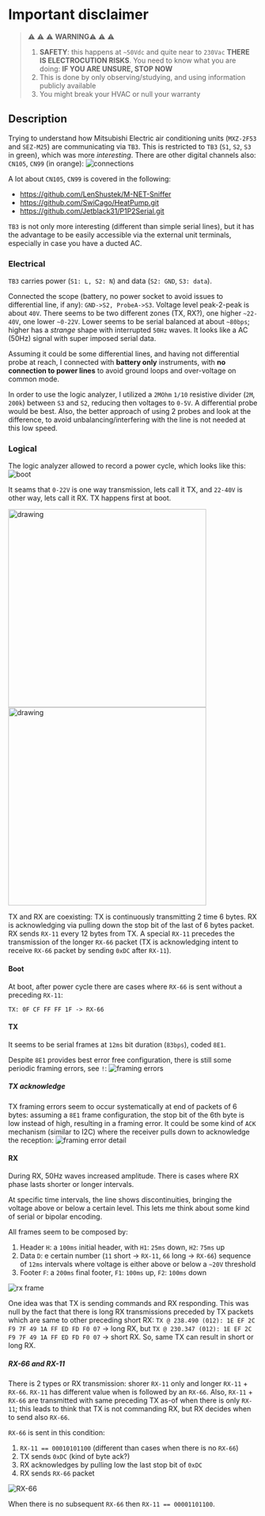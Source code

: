 # Important disclaimer

> ⚠️ ⚠️ ⚠️ **WARNING**⚠️ ⚠️ ⚠️ 
>
> 1. **SAFETY**: this happens at `~50Vdc` and quite near to `230Vac` **THERE IS ELECTROCUTION RISKS**. You need to know what you are doing: **IF YOU ARE UNSURE, STOP NOW**
> 2. This is done by only observing/studying, and using information publicly available
> 3. You might break your HVAC or null your warranty


## Description

Trying to understand how Mitsubishi Electric air conditioning units (`MXZ-2F53` and `SEZ-M25`) are communicating via `TB3`. This is restricted to `TB3` (`S1`, `S2`, `S3` in green), which was more *interesting*. There are other digital channels also: `CN105`, `CN99` (in orange):
![connections](./img/connections.svg)

A lot about `CN105`, `CN99` is covered in the following:

* <https://github.com/LenShustek/M-NET-Sniffer>
* <https://github.com/SwiCago/HeatPump.git>
* <https://github.com/Jetblack31/P1P2Serial.git>

`TB3` is not only more interesting (different than simple serial lines), but it has the advantage to be easily accessible via the external unit terminals, especially in case you have a ducted AC.


### Electrical

`TB3` carries power (`S1: L, S2: N`) and data (`S2: GND`, `S3: data`).

Connected the scope (battery, no power socket to avoid issues to differential line, if any): `GND->S2, ProbeA->S3`. Voltage level peak-2-peak is about `40V`. There seems to be two different zones (TX, RX?), one higher `~22-40V`, one lower `~0-22V`. Lower seems to be serial balanced at about `~80bps`; higher has a *strange* shape with interrupted `50Hz` waves. It looks like a AC (50Hz) signal with super imposed serial data.

Assuming it could be some differential lines, and having not differential probe at reach, I connected with **battery only** instruments, with **no connection to power lines** to avoid ground loops and over-voltage on common mode.

In order to use the logic analyzer, I utilized a `2MOhm` `1/10` resistive divider (`2M`, `200k`) between `S3` and `S2`, reducing then voltages to `0-5V`. A differential probe would be best. Also, the better approach of using 2 probes and look at the difference, to avoid unbalancing/interfering with the line is not needed at this low speed.

### Logical

The logic analyzer allowed to record a power cycle, which looks like this:
![boot](./img/boot.png)

It seams that `0-22V` is one way transmission, lets call it TX, and `22-40V` is other way, lets call it RX. TX happens first at boot.

<img src="./img/tx.png" alt="drawing" style="width:400px;"/>
<img src="./img/rx.png" alt="drawing" style="width:400px;"/>

TX and RX are coexisting: TX is continuously transmitting 2 time 6 bytes. RX is acknowledging via pulling down the stop bit of the last of 6 bytes packet. RX sends `RX-11` every 12 bytes from TX. A special `RX-11` precedes the transmission of the longer `RX-66` packet (TX is acknowledging intent to receive `RX-66` packet by sending `0xDC` after `RX-11`).

#### Boot

At boot, after power cycle there are cases where `RX-66` is sent without a preceding `RX-11`:
```
TX: 0F CF FF FF 1F -> RX-66
```

#### TX

It seems to be serial frames at `12ms` bit duration (`83bps`), coded `8E1`.

Despite `8E1` provides best error free configuration, there is still some periodic framing errors, see `!`:
![framing errors](./img/framing_errors.png)

##### TX acknowledge

TX framing errors seem to occur systematically at end of packets of 6 bytes: assuming a `8E1` frame configuration, the stop bit of the 6th byte is low instead of high, resulting in a framing error. It could be some kind of `ACK` mechanism (similar to I2C) where the receiver pulls down to acknowledge the reception:
![framing error detail](./img/framing_error_detail.png)

#### RX

During RX, 50Hz waves increased amplitude. There is cases where RX phase lasts shorter or longer intervals.

At specific time intervals, the line shows discontinuities, bringing the voltage above or below a certain level. This lets me think about some kind of serial or bipolar encoding.

All frames seem to be composed by:

1. Header `H`: a `100ms` initial header, with `H1`: `25ms` down, `H2`: `75ms` up
2. Data `D`: e certain number (`11` short -> `RX-11`, `66` long -> `RX-66`) sequence of `12ms` intervals where voltage is either above or below a `~20V` threshold
3. Footer `F`: a `200ms` final footer, `F1`: `100ms` up, `F2`: `100ms` down

![rx frame](./img/rx_frame.png)

One idea was that TX is sending commands and RX responding. This was null by the fact that there is long RX transmissions preceded by TX packets which are same to other preceding short RX: `TX @ 238.490 (012): 1E EF 2C F9 7F 49 1A FF ED FD F0 07` -> long RX, but `TX @ 230.347 (012): 1E EF 2C F9 7F 49 1A FF ED FD F0 07` -> short RX. So, same TX can result in short or long RX.

##### RX-66 and RX-11

There is 2 types or RX transmission: shorer `RX-11` only and longer `RX-11` + `RX-66`. `RX-11` has different value when is followed by an `RX-66`. Also, `RX-11` + `RX-66` are transmitted with same preceding TX as-of when there is only `RX-11`; this leads to think that TX is not commanding RX, but RX decides when to send also `RX-66`.

`RX-66` is sent in this condition:
1. `RX-11 == 00010101100` (different than cases when there is no `RX-66`)
2. TX sends `0xDC` (kind of byte ack?)
3. RX acknowledges by pulling low the last stop bit of `0xDC`
4. RX sends `RX-66` packet

![RX-66](./img/RX-66.png)

When there is no subsequent `RX-66` then `RX-11 == 00001101100`.
